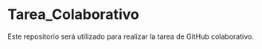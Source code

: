 # Tarea_Colaborativo
Este repositorio será utilizado para realizar la tarea de GitHub colaborativo.
